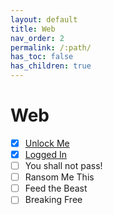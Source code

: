 ```yaml
---
layout: default
title: Web
nav_order: 2
permalink: /:path/
has_toc: false
has_children: true
---
```

# Web
- [x] [Unlock Me](Unlock%20Me/)
- [x] [Logged In](Logged%20In/)
- [ ] You shall not pass!
- [ ] Ransom Me This
- [ ] Feed the Beast
- [ ] Breaking Free